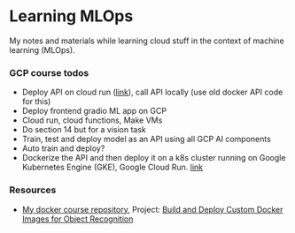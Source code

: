 # Learning MLOps

My notes and materials while learning cloud stuff in the context of machine learning (MLOps).

### GCP course todos

* Deploy API on cloud run ([link](https://cloud.google.com/run/docs/quickstarts/build-and-deploy/deploy-python-service)), call API locally (use old docker API code for this)
* Deploy frontend gradio ML app on GCP
* Cloud run, cloud functions, Make VMs
* Do section 14 but for a vision task
* Train, test and deploy model as an API using all GCP AI components
* Auto train and deploy?
* Dockerize the API and then deploy it on a k8s cluster running on Google Kubernetes Engine (GKE), Google Cloud Run. [link](https://github.com/sayakpaul/ml-deployment-k8s-fastapi)


### Resources
* [My docker course repository](https://github.com/hasibzunair/learn-docker), Project: [Build and Deploy Custom Docker Images for Object Recognition](https://pub.towardsai.net/build-and-deploy-custom-docker-images-for-object-recognition-d0d127b2603b)